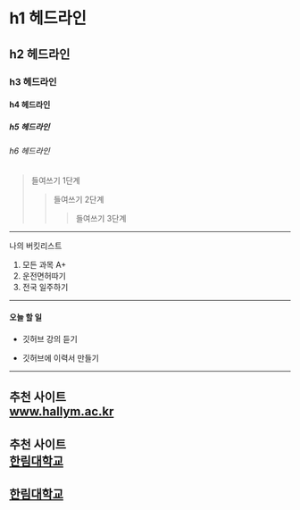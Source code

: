 # h1 헤드라인
## h2 헤드라인
### h3 헤드라인
#### h4 헤드라인
##### h5 헤드라인
###### h6 헤드라인

> 들여쓰기 1단계
>> 들여쓰기 2단계
>>> 들여쓰기 3단계
-------------------------
나의 버킷리스트
1. 모든 과목 A+
2. 운전면허따기
3. 전국 일주하기
************************
#### 오늘 할 일
* 깃허브 강의 듣기
+ 깃허브에 이력서 만들기
------------------------
추천 사이트  
www.hallym.ac.kr
------------------------
추천 사이트  
[한림대학교](www.hallym.ac.kr)
---------------------------
<a href =www.hallym.ac.kr>한림대학교</a>
-------------------------
[hallym]:www.hallym.ac.kr
